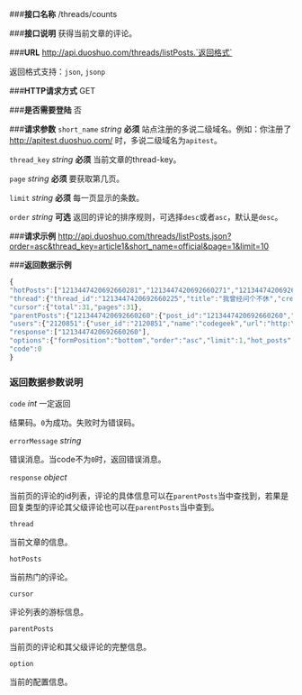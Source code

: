 ###**接口名称**
/threads/counts 

###**接口说明**
获得当前文章的评论。

###**URL**
http://api.duoshuo.com/threads/listPosts.`返回格式`

返回格式支持：`json`, `jsonp`

###**HTTP请求方式**
GET

###**是否需要登陆**
否

###**请求参数**
`short_name` *string*  **必须**
 站点注册的多说二级域名。例如：你注册了 http://apitest.duoshuo.com/ 时，多说二级域名为`apitest`。

`thread_key` *string*  **必须**
当前文章的thread-key。

`page` *string*  **必须**
要获取第几页。

`limit` *string*  **必须**
每一页显示的条数。

`order` *string*  **可选**
返回的评论的排序规则，可选择`desc`或者`asc`，默认是`desc`。



###**请求示例**
http://api.duoshuo.com/threads/listPosts.json?order=asc&thread_key=article1&short_name=official&page=1&limit=10

###**返回数据示例**

```javascript
{
"hotPosts":["1213447420692660281","1213447420692660271","1213447420692660261"],
"thread":{"thread_id":"1213447420692660225","title":"我曾经问个不休","created_at":"2014-07-07T15:08:26+08:00","thread_key":"article1","url":"http:\/\/test.com","likes":1,"dislikes":0,"comments":50,"reposts":0,"views":0,"weibo_reposts":35,"qqt_reposts":0,"excerpt":"","agent":"general","user_vote":1},
"cursor":{"total":31,"pages":31},
"parentPosts":{"1213447420692660260":{"post_id":"1213447420692660260","thread_id":"1213447420692660225","status":"approved","source":"duoshuo","author_id":2120851,"author_key":null,"message":"what?","created_at":"2014-07-07T15:09:18+08:00","likes":1,"reports":0,"privileges":{"delete":true,"moderate":true},"type":"","parent_id":0,"root_id":0,"comments":0,"reposts":0,"agent":"Mozilla\/5.0 (Windows NT 6.1; WOW64; rv:30.0) Gecko\/20100101 Firefox\/30.0","parents":[],"author":{"user_id":"2120851","name":"codegeek","url":"http:\/\/weibo.com\/1891991231","avatar_url":"http:\/\/tp4.sinaimg.cn\/1891991231\/50\/5663654316\/1","threads":0,"comments":38,"social_uid":{"weibo":"1891991231"}},"children":[{"post_id":"1213447420692660278","thread_id":"1213447420692660225","status":"approved","source":"duoshuo","author_id":2120851,"author_key":null,"message":"hello kitty.","created_at":"2014-07-11T12:37:12+08:00","likes":0,"reports":0,"privileges":{"delete":true,"moderate":true},"type":"","parent_id":"1213447420692660260","root_id":"1213447420692660260","comments":0,"reposts":0,"agent":"Mozilla\/5.0 (Windows NT 6.1; WOW64) AppleWebKit\/537.36 (KHTML, like Gecko) Chrome\/35.0.1916.153 Safari\/537.36","parents":["1213447420692660260"],"author":{"user_id":"2120851","name":"codegeek","url":"http:\/\/weibo.com\/1891991231","avatar_url":"http:\/\/tp4.sinaimg.cn\/1891991231\/50\/5663654316\/1","threads":0,"comments":38,"social_uid":{"weibo":"1891991231"}}}],"childrenArray":["1213447420692660278"]},"1213447420692660278":{"post_id":"1213447420692660278","thread_id":"1213447420692660225","status":"approved","source":"duoshuo","author_id":2120851,"author_key":null,"message":"hello kitty.","created_at":"2014-07-11T12:37:12+08:00","likes":0,"reports":0,"privileges":{"delete":true,"moderate":true},"type":"","parent_id":"1213447420692660260","root_id":"1213447420692660260","comments":0,"reposts":0,"agent":"Mozilla\/5.0 (Windows NT 6.1; WOW64) AppleWebKit\/537.36 (KHTML, like Gecko) Chrome\/35.0.1916.153 Safari\/537.36","parents":["1213447420692660260"],"author":{"user_id":"2120851","name":"codegeek","url":"http:\/\/weibo.com\/1891991231","avatar_url":"http:\/\/tp4.sinaimg.cn\/1891991231\/50\/5663654316\/1","threads":0,"comments":38,"social_uid":{"weibo":"1891991231"}}},"1213447420692660281":{"post_id":"1213447420692660281","thread_id":"1213447420692660225","status":"approved","source":"duoshuo","author_id":8051531,"author_key":"0","message":"刚回酒店","created_at":"2014-07-18T15:04:20+08:00","likes":2,"reports":0,"privileges":{"delete":true,"moderate":true},"type":"","parent_id":0,"root_id":0,"comments":0,"reposts":0,"agent":"","parents":[],"author":{"name":"fourblockadmin","avatar_url":null,"url":""}},"1213447420692660271":{"post_id":"1213447420692660271","thread_id":"1213447420692660225","status":"approved","source":"duoshuo","author_id":0,"author_key":"0","message":"官方的观点是发的发的所发生的","created_at":"2014-07-09T18:27:53+08:00","likes":2,"reports":0,"privileges":{"delete":true,"moderate":true},"type":"","parent_id":0,"root_id":0,"comments":0,"reposts":0,"agent":"Mozilla\/5.0 (Windows NT 6.1; WOW64) AppleWebKit\/537.36 (KHTML, like Gecko) Chrome\/35.0.1916.153 Safari\/537.36","parents":[],"author":{"name":"我能","avatar_url":null,"url":null}},"1213447420692660261":{"post_id":"1213447420692660261","thread_id":"1213447420692660225","status":"approved","source":"duoshuo","author_id":2120851,"author_key":null,"message":"hello","created_at":"2014-07-07T15:09:24+08:00","likes":2,"reports":0,"privileges":{"delete":true,"moderate":true},"type":"","parent_id":0,"root_id":0,"comments":0,"reposts":0,"agent":"Mozilla\/5.0 (Windows NT 6.1; WOW64; rv:30.0) Gecko\/20100101 Firefox\/30.0","parents":[],"author":{"user_id":"2120851","name":"codegeek","url":"http:\/\/weibo.com\/1891991231","avatar_url":"http:\/\/tp4.sinaimg.cn\/1891991231\/50\/5663654316\/1","threads":0,"comments":38,"social_uid":{"weibo":"1891991231"}}}},
"users":{"2120851":{"user_id":"2120851","name":"codegeek","url":"http:\/\/weibo.com\/1891991231","avatar_url":"http:\/\/tp4.sinaimg.cn\/1891991231\/50\/5663654316\/1","threads":0,"comments":38,"social_uid":{"weibo":"1891991231"}}},
"response":["1213447420692660260"],
"options":{"formPosition":"bottom","order":"asc","limit":1,"hot_posts":3,"max_depth":5,"show_context":false,"like_thread_enabled":true,"parse_html_enabled":false,"show_weibo":true,"show_qqt":true,"show_reposts":true,"deny_anonymous":false,"auth_in_win":true,"require_guest_email":true,"require_guest_url":false,"use_smilies":true,"use_images":false,"poweredby_text":"七大洲旅游网正在使用多说","mzadx_id":null,"message":"","source":"duoshuo"},
"code":0
}
```

### **返回数据参数说明**
`code` *int* 一定返回

结果码。`0`为成功。失败时为错误码。

`errorMessage` *string*

错误消息。当code不为`0`时，返回错误消息。

`response` *object* 

当前页的评论的id列表，评论的具体信息可以在`parentPosts`当中查找到，若果是回复类型的评论其父级评论也可以在`parentPosts`当中查到。

`thread`  

当前文章的信息。

`hotPosts`    

当前热门的评论。

`cursor`

评论列表的游标信息。

`parentPosts`    

当前页的评论和其父级评论的完整信息。        

`option`      

当前的配置信息。
